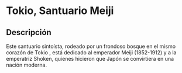 # Tokio, Santuario Meiji



## Descripción

Este santuario sintoísta, rodeado por un frondoso bosque en el mismo corazón de Tokio , está dedicado al emperador Meiji (1852-1912) y a la emperatriz Shoken, quienes hicieron que Japón se convirtiera en una nación moderna.

